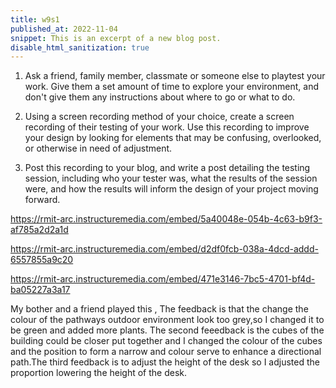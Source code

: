 ```yaml
---
title: w9s1
published_at: 2022-11-04
snippet: This is an excerpt of a new blog post.
disable_html_sanitization: true
---
```


1. Ask a friend, family member, classmate or someone else to playtest your work. Give them a set amount of time to explore your environment, and don't give them any instructions about where to go or what to do.  

2. Using a screen recording method of your choice, create a screen recording of their testing of your work. Use this recording to improve your design by looking for elements that may be confusing, overlooked, or otherwise in need of adjustment.

3. Post this recording to your blog, and write a post detailing the testing session, including who your tester was, what the results of the session were, and how the results will inform the design of your project moving forward. 

https://rmit-arc.instructuremedia.com/embed/5a40048e-054b-4c63-b9f3-af785a2d2a1d


https://rmit-arc.instructuremedia.com/embed/d2df0fcb-038a-4dcd-addd-6557855a9c20

https://rmit-arc.instructuremedia.com/embed/471e3146-7bc5-4701-bf4d-ba05227a3a17


My bother and a friend played this , The feedback  is that the change the colour of the pathways outdoor environment look too grey,so I changed it to be green and added more plants. The second  feeedback is the cubes of the building could be closer put together and I changed the colour of the cubes and the position to form a narrow and colour serve to enhance a directional path.The third feedback is  to adjust the height of the desk so I adjusted the proportion lowering the height of the desk.


